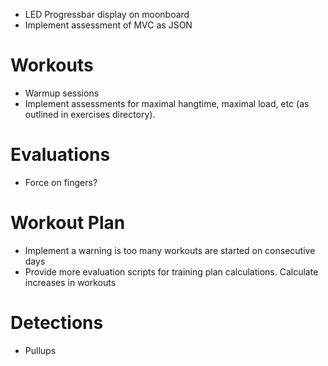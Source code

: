 + LED Progressbar display on moonboard
+ Implement assessment of MVC as JSON

# Workouts
+ Warmup sessions
+ Implement assessments for maximal hangtime, maximal load, etc (as outlined in exercises directory).



# Evaluations
+ Force on fingers?

# Workout Plan
+ Implement a warning is too many workouts are started on consecutive days
+ Provide more evaluation scripts for training plan calculations. Calculate increases in workouts

# Detections
+ Pullups